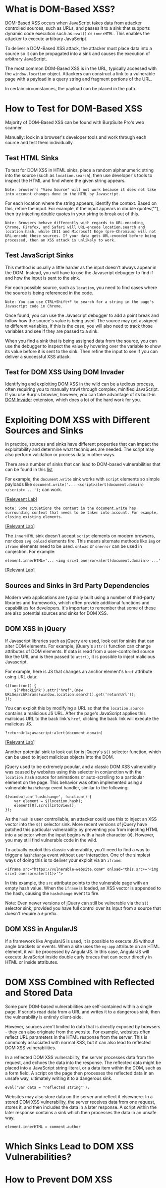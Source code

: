 # What is DOM-Based XSS?
DOM-Based XSS occurs when JavaScript takes data from attacker controlled sources, such as URLs, and passes it to a sink that supports dynamic code execution such as `eval()` or `innerHTML`. This enables the attacker to execute arbitrary JavaScript.

To deliver a DOM-Based XSS attack, the attacker must place data into a source so it can be propagated into a sink and causes the execution of arbitrary JavaScript.

The most common DOM-Based XSS is in the URL, typically accessed with the `window.location` object. Attackers can construct a link to a vulnerable page with a payload in a query string and fragment portions of the URL. 

In certain circumstances, the payload can be placed in the path. 
# How to Test for DOM-Based XSS
Majority of DOM-Based XSS can be found with BurpSuite Pro's web scanner.

Manually: look in a browser's developer tools and work through each source and test them individually.

## Test HTML Sinks
To test for DOM XSS in HTML sinks, place a random alphanumeric string into the source (such as `location.search`), then use developer's tools to inspect the HTML and find where the given string appears. 
```
Note: browser's "View Source" will not work because it does not take into account changes done in the HTML by Javascript.
```
For each location where the string appears, identify the context. Based on this, refine the input. For example, if the input appears in double quotes(""), then try injecting double quotes in your string to break out of this. 
```
Note: Browsers behave differently with regards to URL-encoding, Chrome, Firefox, and Safari will URL-encode location.search and location.hash, while IE11 and Microsoft Edge (pre-Chromium) will not URL-encode these sources. If your data gets URL-encoded before being processed, then an XSS attack is unlikely to work. 
```

## Test JavaScript Sinks
This method is usually a little harder as the input doesn't always appear in the DOM. Instead, you will have to use the Javascript debugger to find if and how the input is sent to the sink. 

For each possible source, such as `location`, you need to find cases where the source is being referenced in the code.
```
Note: You can use CTRL+Shift+F to search for a string in the page's Javascript code in Chrome.
```
Once found, you can use the Javascript debugger to add a point break and follow how the source's value is being used. The source may get assigned to different variables, if this is the case, you will also need to track those variables and see if they are passed to a sink. 

When you find a sink that is being assigned data from the source, you can use the debugger to inspect the value by hovering over the variable to show its value before it is sent to the sink. Then refine the input to see if you can deliver a successful XSS attack.

## Test for DOM XSS Using DOM Invader
Identifying and exploiting DOM XSS in the wild can be a tedious process, often requiring you to manually trawl through complex, minified JavaScript. If you use Burp's browser, however, you can take advantage of its built-in [DOM Invader](https://portswigger.net/burp/documentation/desktop/tools/dom-invader) extension, which does a lot of the hard work for you. 

# Exploiting DOM XSS with Different Sources and Sinks
In practice, sources and sinks have different properties that can impact the exploitability and determine what techniques are needed. The script may also perform validation or process data in other ways. 

There are a number of sinks that can lead to DOM-based vulnerabilities that can be found in this [list](https://portswigger.net/web-security/cross-site-scripting/dom-based#which-sinks-can-lead-to-dom-xss-vulnerabilities)

For example, the `document.write` sink works with `script` elements so simple payloads like `document.write('... <script>alert(document.domain)</script> ...');` can work.

[[Releveant Lab]](/XSS/Lab2_DOMXSSin_document-write_sink/Solution.md)

```
Note: Some situations the content in the document.write has surrounding context that needs to be taken into account. For example, closing existing elements.
```
[[Relevant Lab]](/XSS/Lab3_DOMXSSin_document-write_sink/Solution.md)

The `innerHTML` sink doesn't accept `script` elements on modern browsers, nor does `svg onload` elements fire. This means alternate methods like `img` or `iframe` elements need to be used. `onload` or `onerror` can be used in conjection. For example:
```
element.innerHTML='... <img src=1 onerror=alert(document.domain)> ...'
```
[[Relevant Lab]](/XSS/Lab4_DOMXSSin_innerHTML_sink/Solution.md)

## Sources and Sinks in 3rd Party Dependencies
Modern web applications are typically built using a number of third-party libraries and frameworks, which often provide additional functions and capabilities for developers. It's important to remember that some of these are also potential sources and sinks for DOM XSS. 

## DOM XSS in jQuery
If Javascript libraries such as jQuery are used, look out for sinks that can alter DOM elements. For example, jQuery's `attr()` function can change attributes of DOM elements. If data is read from a user-controlled source like the URL and is then passed to `attr()`, it is possible to inject malicious Javascript.

For example, here is JS that changes an anchor element's `href` attribute using URL data:
```
$(function() {
	$('#backLink').attr("href",(new URLSearchParams(window.location.search)).get('returnUrl'));
});
```
You can exploit this by modifying a URL so that the `location.source` contains a malicious JS URL. After the page's JavaScript applies this malicious URL to the back link's `href`, clicking the back link will execute the malicious JS.
```
?returnUrl=javascript:alert(document.domain)
```

[[Relevant Lab]](/XSS/Lab5_DOMXSS_jQueryAnchor_href/Solution.md)

Another potential sink to look out for is jQuery's `$()` selector function, which can be used to inject malicious objects into the DOM. 

jQuery used to be extremely popular, and a classic DOM XSS vulnerability was caused by websites using this selector in conjunction with the `location.hash` source for animations or auto-scrolling to a particular element on the page. This behavior was often implemented using a vulnerable `hashchange` event handler, similar to the following: 
```
$(window).on('hashchange', function() {
	var element = $(location.hash);
	element[0].scrollIntoView();
});
```
 As the `hash` is user controllable, an attacker could use this to inject an XSS vector into the `$()` selector sink. More recent versions of jQuery have patched this particular vulnerability by preventing you from injecting HTML into a selector when the input begins with a hash character (`#`). However, you may still find vulnerable code in the wild.

To actually exploit this classic vulnerability, you'll need to find a way to trigger a `hashchange` event without user interaction. One of the simplest ways of doing this is to deliver your exploit via an `iframe`:
```
<iframe src="https://vulnerable-website.com#" onload="this.src+='<img src=1 onerror=alert(1)>'">
```
In this example, the `src` attribute points to the vulnerable page with an empty hash value. When the `iframe` is loaded, an XSS vector is appended to the hash, causing the `hashchange` event to fire. 

Note:
Even newer versions of jQuery can still be vulnerable via the `$()` selector sink, provided you have full control over its input from a source that doesn't require a `#` prefix. 

## DOM XSS in AngularJS
If a framework like AngularJS is used, it is possible to execute JS without angle brackets or events. When a site uses the `ng-app` attribute on an HTML element, it will be processed by AngularJS. In this case, AngularJS will execute JavaScript inside double curly braces that can occur directly in HTML or inside attributes.

# DOM XSS Combined with Reflected and Stored Data
Some pure DOM-based vulnerabilities are self-contained within a single page. If scripts read data from a URL and writes it to a dangerous sink, then the vulnerability is entirely client-side.

However, sources aren't limited to data that is directly exposed by browsers - they can also originate from the website. For example, websites often reflect URL parameters in the HTML response from the server. This is commonly associated with normal XSS, but it can also lead to reflected DOM XSS vulnerabilities.

In a reflected DOM XSS vulnerability, the server processes data from the request, and echoes the data into the response. The reflected data might be placed into a JavaScript string literal, or a data item within the DOM, such as a form field. A script on the page then processes the reflected data in an unsafe way, ultimately writing it to a dangerous sink. 

`eval('var data = "reflected string"');`

Websites may also store data on the server and reflect it elsewhere. In a stored DOM XSS vulnerability, the server receives data from one request, stores it, and then includes the data in a later response. A script within the later response contains a sink which then processes the data in an unsafe way. 

`element.innerHTML = comment.author`

# Which Sinks Lead to DOM XSS Vulnerabilities?


# How to Prevent DOM XSS
